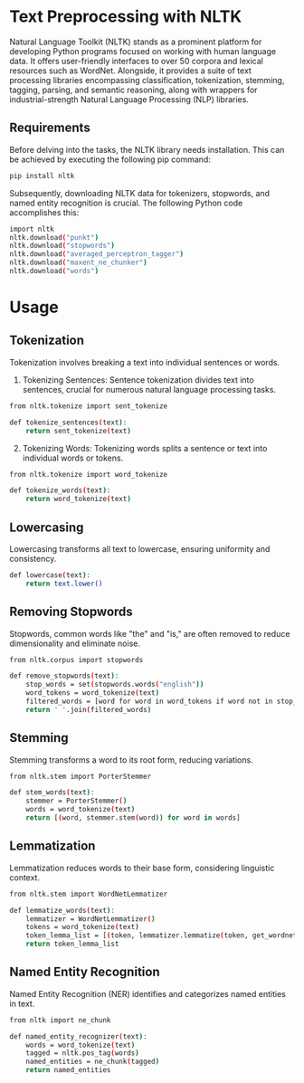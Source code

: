 # Text Preprocessing with NLTK

Natural Language Toolkit (NLTK) stands as a prominent platform for developing Python programs focused on working with human language data. It offers user-friendly interfaces to over 50 corpora and lexical resources such as WordNet. Alongside, it provides a suite of text processing libraries encompassing classification, tokenization, stemming, tagging, parsing, and semantic reasoning, along with wrappers for industrial-strength Natural Language Processing (NLP) libraries.

## Requirements

Before delving into the tasks, the NLTK library needs installation. This can be achieved by executing the following pip command:

```bash
pip install nltk
```

Subsequently, downloading NLTK data for tokenizers, stopwords, and named entity recognition is crucial. The following Python code accomplishes this:

```bash
import nltk
nltk.download("punkt")
nltk.download("stopwords")
nltk.download("averaged_perceptron_tagger")
nltk.download("maxent_ne_chunker")
nltk.download("words")
```

# Usage

## Tokenization

Tokenization involves breaking a text into individual sentences or words.

1. Tokenizing Sentences:
Sentence tokenization divides text into sentences, crucial for numerous natural language processing tasks.

```bash
from nltk.tokenize import sent_tokenize

def tokenize_sentences(text):
    return sent_tokenize(text)
```

2. Tokenizing Words:
Tokenizing words splits a sentence or text into individual words or tokens.

```bash
from nltk.tokenize import word_tokenize

def tokenize_words(text):
    return word_tokenize(text)
```

## Lowercasing

Lowercasing transforms all text to lowercase, ensuring uniformity and consistency.

```bash
def lowercase(text):
    return text.lower()
```

## Removing Stopwords

Stopwords, common words like "the" and "is," are often removed to reduce dimensionality and eliminate noise.

```bash
from nltk.corpus import stopwords

def remove_stopwords(text):
    stop_words = set(stopwords.words("english"))
    word_tokens = word_tokenize(text)
    filtered_words = [word for word in word_tokens if word not in stop_words]
    return ' '.join(filtered_words)
```

## Stemming

Stemming transforms a word to its root form, reducing variations.

```bash
from nltk.stem import PorterStemmer

def stem_words(text):
    stemmer = PorterStemmer()
    words = word_tokenize(text)
    return [(word, stemmer.stem(word)) for word in words]
```

## Lemmatization

Lemmatization reduces words to their base form, considering linguistic context.

```bash
from nltk.stem import WordNetLemmatizer

def lemmatize_words(text):
    lemmatizer = WordNetLemmatizer()
    tokens = word_tokenize(text)
    token_lemma_list = [(token, lemmatizer.lemmatize(token, get_wordnet_pos(token))) for token in tokens]
    return token_lemma_list
```

## Named Entity Recognition

Named Entity Recognition (NER) identifies and categorizes named entities in text.

```bash
from nltk import ne_chunk

def named_entity_recognizer(text):
    words = word_tokenize(text)
    tagged = nltk.pos_tag(words)
    named_entities = ne_chunk(tagged)
    return named_entities
```